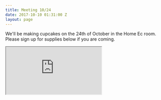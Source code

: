 ```yaml
---
title: Meeting 10/24
date: 2017-10-10 01:31:00 Z
layout: page
---
```


We'll be making cupcakes on the 24th of October in the Home Ec room. Please sign up for supplies below if you are coming.

<iframe src="http://www.signupgenius.com/go/508054bafa822a1fd0-cupcakes"></iframe>
